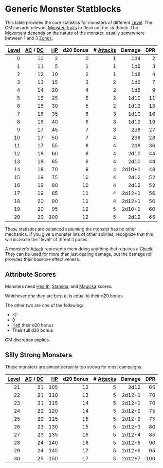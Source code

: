# Generic Monster Statblocks

This table provides the core statistics for monsters of different [Level](../../Player%20Characters/Progression/Level.md). The GM can add relevant [Monster Traits](Monster%20Traits.md) to flesh out the statblock. The [Movement](../../Game%20Procedures/Combat/Movement.md) depends on the nature of the monster, usually somewhere between 1 and 3 [Zones](../../Game%20Procedures/Core%20Procedures/Zone.md).

| [Level](../../Player%20Characters/Progression/Level.md) | [AC](../../Player%20Characters/Derived%20Statistics/Armor%20Class.md) / [DC](../../Game%20Procedures/Core%20Procedures/DC.md) | [HP](../../Player%20Characters/Derived%20Statistics/Hit%20Points.md) | d20 Bonus | # [Attacks](../../Game%20Procedures/Combat/Attack.md) | Damage | DPR |
| ------------------------------------------------------: | ----------------------------------------------------------------------------------------------------------------------------: | -------------------------------------------------------------------: | --------: | ----------------------------------------------------: | -----: | --: |
|                                                       0 |                                                                                                                            10 |                                                                    2 |         0 |                                                     1 |    1d4 |   2 |
|                                                       1 |                                                                                                                            11 |                                                                    5 |         1 |                                                     1 |    1d6 |   3 |
|                                                       2 |                                                                                                                            12 |                                                                   10 |         2 |                                                     1 |    1d8 |   4 |
|                                                       3 |                                                                                                                            13 |                                                                   15 |         3 |                                                     2 |    1d6 |   7 |
|                                                       4 |                                                                                                                            14 |                                                                   20 |         4 |                                                     2 |    1d8 |   9 |
|                                                       5 |                                                                                                                            15 |                                                                   25 |         5 |                                                     2 |   1d10 |  11 |
|                                                       6 |                                                                                                                            16 |                                                                   30 |         5 |                                                     2 |   1d12 |  13 |
|                                                       7 |                                                                                                                            16 |                                                                   35 |         6 |                                                     3 |   1d10 |  16 |
|                                                       8 |                                                                                                                            16 |                                                                   40 |         6 |                                                     3 |   1d12 |  19 |
|                                                       9 |                                                                                                                            17 |                                                                   45 |         7 |                                                     3 |    2d8 |  27 |
|                                                      10 |                                                                                                                            17 |                                                                   50 |         7 |                                                     4 |    2d6 |  28 |
|                                                      11 |                                                                                                                            17 |                                                                   55 |         8 |                                                     4 |    2d8 |  36 |
|                                                      12 |                                                                                                                            18 |                                                                   60 |         8 |                                                     4 |   2d10 |  44 |
|                                                      13 |                                                                                                                            18 |                                                                   65 |         9 |                                                     4 |   2d10 |  44 |
|                                                      14 |                                                                                                                            18 |                                                                   70 |         9 |                                                     4 | 2d10+1 |  48 |
|                                                      15 |                                                                                                                            19 |                                                                   75 |        10 |                                                     4 |   2d12 |  52 |
|                                                      16 |                                                                                                                            19 |                                                                   80 |        10 |                                                     4 |   2d12 |  52 |
|                                                      17 |                                                                                                                            19 |                                                                   85 |        11 |                                                     4 | 2d12+1 |  56 |
|                                                      18 |                                                                                                                            20 |                                                                   90 |        11 |                                                     4 | 2d12+1 |  56 |
|                                                      19 |                                                                                                                            20 |                                                                   95 |        12 |                                                     5 | 2d10+1 |  60 |
|                                                      20 |                                                                                                                            20 |                                                                  100 |        12 |                                                     5 |   2d12 |  65 |

These statistics are balanced assuming the monster has no other mechanics. If you give a monster lots of other abilities, recognize that this will increase the "level" of threat it poses.

A monster's [Attack](../../Game%20Procedures/Combat/Attack.md) represents them doing anything that requires a [Check](../../Game%20Procedures/Core%20Procedures/Check.md). They can be used for more than just dealing damage, but the damage roll provides their baseline effectiveness.

## Attribute Scores

Monsters need [Health](../../Player%20Characters/Attributes/Health.md), [Stamina](../../Player%20Characters/Attributes/Stamina.md), and [Magicka](../../Player%20Characters/Attributes/Magicka.md) scores.

Whichever one they are best at is equal to their d20 bonus.

The other two are one of the following:

- -2
- 0
- [Half](../../Game%20Procedures/Core%20Procedures/Half.md) their d20 bonus
- Their full d20 bonus

GM discretion applies.

## Silly Strong Monsters

These monsters are almost certainly too strong for most campaigns.

| [Level](../../Player%20Characters/Progression/Level.md) | [AC](../../Player%20Characters/Derived%20Statistics/Armor%20Class.md) / [DC](../../Game%20Procedures/Core%20Procedures/DC.md) | [HP](../../Player%20Characters/Derived%20Statistics/Hit%20Points.md) | d20 Bonus | # [Attacks](../../Game%20Procedures/Combat/Attack.md) | Damage | DPR |
| ------------------------------------------------------: | ----------------------------------------------------------------------------------------------------------------------------: | -------------------------------------------------------------------: | --------: | ----------------------------------------------------: | -----: | --: |
|                                                      21 |                                                                                                                            21 |                                                                  105 |        13 |                                                     5 |   2d12 |  65 |
|                                                      22 |                                                                                                                            21 |                                                                  110 |        13 |                                                     5 | 2d12+1 |  70 |
|                                                      23 |                                                                                                                            21 |                                                                  115 |        14 |                                                     5 | 2d12+1 |  70 |
|                                                      24 |                                                                                                                            22 |                                                                  120 |        14 |                                                     5 | 2d12+2 |  75 |
|                                                      25 |                                                                                                                            22 |                                                                  125 |        15 |                                                     5 | 2d12+2 |  75 |
|                                                      26 |                                                                                                                            23 |                                                                  130 |        15 |                                                     5 | 2d12+3 |  80 |
|                                                      27 |                                                                                                                            23 |                                                                  135 |        16 |                                                     5 | 2d12+4 |  85 |
|                                                      28 |                                                                                                                            24 |                                                                  140 |        16 |                                                     5 | 2d12+5 |  90 |
|                                                      29 |                                                                                                                            24 |                                                                  145 |        17 |                                                     5 | 2d12+6 |  95 |
|                                                      30 |                                                                                                                            25 |                                                                  150 |        17 |                                                     5 | 2d12+7 | 100 |
